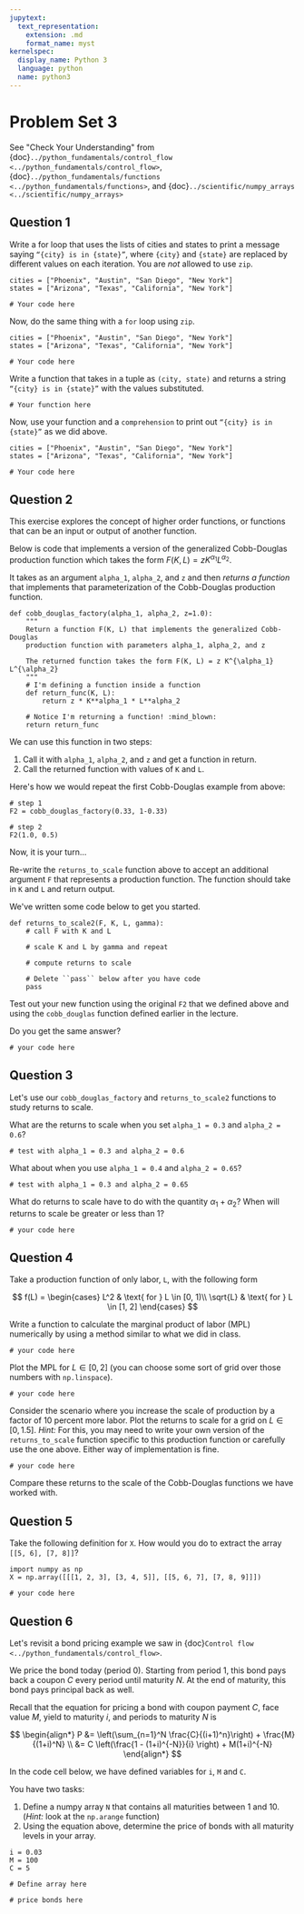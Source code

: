 ```yaml
---
jupytext:
  text_representation:
    extension: .md
    format_name: myst
kernelspec:
  display_name: Python 3
  language: python
  name: python3
---
```


# Problem Set 3

See "Check Your Understanding" from {doc}`../python_fundamentals/control_flow <../python_fundamentals/control_flow>`, {doc}`../python_fundamentals/functions <../python_fundamentals/functions>`, and {doc}`../scientific/numpy_arrays <../scientific/numpy_arrays>`

## Question 1

Write a for loop that uses the lists of cities and states to print a message saying `“{city} is in {state}”`, where `{city}` and `{state}` are replaced by different values on each iteration.  You are *not* allowed to use `zip`.

```{code-cell} python
cities = ["Phoenix", "Austin", "San Diego", "New York"]
states = ["Arizona", "Texas", "California", "New York"]

# Your code here
```

Now, do the same thing with a `for` loop using `zip`.

```{code-cell} python
cities = ["Phoenix", "Austin", "San Diego", "New York"]
states = ["Arizona", "Texas", "California", "New York"]

# Your code here
```

Write a function that takes in a tuple as `(city, state)` and returns a string  `“{city} is in {state}”` with the values substituted.

```{code-cell} python
# Your function here
```

Now, use your function and a `comprehension` to print out `“{city} is in {state}”` as we did above.

```{code-cell} python
cities = ["Phoenix", "Austin", "San Diego", "New York"]
states = ["Arizona", "Texas", "California", "New York"]

# Your code here
```

## Question 2

This exercise explores the concept of higher order functions, or functions
that can be an input or output of another function.

Below is code that implements a version of the generalized Cobb-Douglas production function which takes the form $F(K, L) = z K^{\alpha_1} L^{\alpha_2}$.

It takes as an argument `alpha_1`, `alpha_2`, and `z` and then
*returns a function* that implements that parameterization of the
Cobb-Douglas production function.

```{code-cell} python
def cobb_douglas_factory(alpha_1, alpha_2, z=1.0):
    """
    Return a function F(K, L) that implements the generalized Cobb-Douglas
    production function with parameters alpha_1, alpha_2, and z

    The returned function takes the form F(K, L) = z K^{\alpha_1} L^{\alpha_2}
    """
    # I'm defining a function inside a function
    def return_func(K, L):
        return z * K**alpha_1 * L**alpha_2

    # Notice I'm returning a function! :mind_blown:
    return return_func
```

We can use this function in two steps:

1. Call it with `alpha_1`, `alpha_2`, and `z` and get a function in return.
1. Call the returned function with values of `K` and `L`.

Here's how we would repeat the first Cobb-Douglas example from above:

```{code-cell} python
# step 1
F2 = cobb_douglas_factory(0.33, 1-0.33)

# step 2
F2(1.0, 0.5)
```

Now, it is your turn...

Re-write the `returns_to_scale` function above to accept an additional argument
`F` that represents a production function. The function should take in `K` and `L`
and return output.

We've written some code below to get you started.

```{code-cell} python
def returns_to_scale2(F, K, L, gamma):
    # call F with K and L

    # scale K and L by gamma and repeat

    # compute returns to scale

    # Delete ``pass`` below after you have code
    pass
```

Test out your new function using the original `F2` that we defined above and
using the `cobb_douglas` function defined earlier in the lecture.

Do you get the same answer?

```{code-cell} python
# your code here
```

## Question 3

Let's use our `cobb_douglas_factory` and `returns_to_scale2` functions
to study returns to scale.

What are the returns to scale when you set `alpha_1 = 0.3` and `alpha_2 = 0.6`?

```{code-cell} python
# test with alpha_1 = 0.3 and alpha_2 = 0.6
```

What about when you use `alpha_1 = 0.4` and `alpha_2 = 0.65`?

```{code-cell} python
# test with alpha_1 = 0.3 and alpha_2 = 0.65
```

What do returns to scale have to do with the quantity $\alpha_1 + \alpha_2$? When will returns to scale be greater or less than 1?

```{code-cell} python
# your code here
```

## Question 4

Take a production function of only labor, `L`, with the following form

$$
f(L) = \begin{cases} L^2 & \text{ for } L \in [0, 1)\\
                    \sqrt{L} & \text{ for } L \in [1, 2]
        \end{cases}
$$

Write a function to calculate the marginal product of labor (MPL) numerically by using a method similar to what we did in class.

```{code-cell} python
# your code here
```

Plot the MPL for $L \in [0,2]$  (you can choose some sort of grid over those numbers with `np.linspace`).

```{code-cell} python
# your code here
```

Consider the scenario where you increase the scale of production by a factor of 10 percent more labor. Plot the returns to scale for a grid on $L \in [0, 1.5]$.
*Hint:* For this, you may need to write your own version of the `returns_to_scale` function specific to this production function or carefully use the one above. Either way of implementation is fine.

```{code-cell} python
# your code here
```

Compare these returns to the scale of the Cobb-Douglas functions we have worked with.

## Question 5

Take the following definition for `X`. How would you do to extract the array `[[5, 6], [7, 8]]`?

```{code-cell} python
import numpy as np
X = np.array([[[1, 2, 3], [3, 4, 5]], [[5, 6, 7], [7, 8, 9]]])

# your code here
```

## Question 6

Let's revisit a bond pricing example we saw in {doc}`Control flow <../python_fundamentals/control_flow>`.

We price the bond today (period 0). Starting from period 1, this bond pays back a coupon $C$
every period until maturity $N$. At the end of maturity, this bond pays principal back as well.

Recall that the equation for pricing a bond with coupon payment $C$,
face value $M$, yield to maturity $i$, and periods to maturity
$N$ is

$$
\begin{align*}
    P &= \left(\sum_{n=1}^N \frac{C}{(i+1)^n}\right) + \frac{M}{(1+i)^N} \\
        &= C \left(\frac{1 - (1+i)^{-N}}{i} \right) + M(1+i)^{-N}
\end{align*}
$$

In the code cell below, we have defined variables for `i`, `M` and `C`.

You have two tasks:

1. Define a numpy array `N` that contains all maturities between 1 and 10. (*Hint:* look at the `np.arange` function)
1. Using the equation above, determine the price of bonds with all maturity levels in your array.

```{code-cell} python
i = 0.03
M = 100
C = 5

# Define array here

# price bonds here
```

